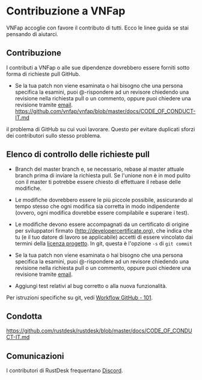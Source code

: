 # Contribuzione a VNFap

VNFap accoglie con favore il contributo di tutti.
Ecco le linee guida se stai pensando di aiutarci.

## Contribuzione

I contributi a VNFap o alle sue dipendenze dovrebbero essere forniti sotto forma di richieste pull GitHub. 
- Se la tua patch non viene esaminata o hai bisogno che una persona specifica la esamini, puoi @-rispondere ad un revisore chiedendo una revisione nella richiesta pull o un commento, oppure puoi chiedere una revisione tramite [email](mailto:info@vnfap.com).
https://github.com/vnfap/vnfap/blob/master/docs/CODE_OF_CONDUCT-IT.md

il problema di GitHub su cui vuoi lavorare. 
Questo per evitare duplicati sforzi dei contributori sullo stesso problema.

## Elenco di controllo delle richieste pull

- Branch del master branch e, se necessario, rebase al master attuale branch prima di inviare la richiesta pull. 
  Se l'unione non è in mod pulito con il master ti potrebbe essere chiesto di effettuare il rebase delle modifiche.

- Le modifiche dovrebbero essere le più piccole possibile, assicurando al tempo stesso che ogni modifica sia corretta in modo indipendente (ovvero, ogni modifica dovrebbe essere compilabile e superare i test).

- Le modifiche devono essere accompagnati da un certificato di origine per sviluppatori firmato (http://developercertificate.org), che indica che tu (e il tuo datore di lavoro se applicabile) accetti di essere vincolato dai termini della [licenza progetto](../LICENCE). In git, questa è l'opzione `-s` di `git commit`

- Se la tua patch non viene esaminata o hai bisogno che una persona specifica la esamini, puoi @-rispondere ad un revisore chiedendo una revisione nella richiesta pull o un commento, oppure puoi chiedere una revisione tramite [email](mailto:info@rustdesk.com).

- Aggiungi test relativi al bug corretto o alla nuova funzionalità.

Per istruzioni specifiche su git, vedi [Workflow GitHub - 101](https://github.com/servo/servo/wiki/GitHub-workflow).

## Condotta

https://github.com/rustdesk/rustdesk/blob/master/docs/CODE_OF_CONDUCT-IT.md

## Comunicazioni

I contributori di RustDesk frequentano [Discord](https://discord.gg/nDceKgxnkV).
